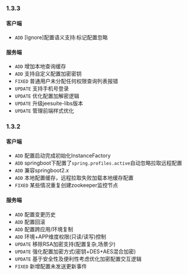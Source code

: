 ### 1.3.3
#### 客户端
 - `ADD` [Ignore]配置语义支持:标记配置忽略
#### 服务端
 - `ADD` 增加本地查询缓存
 - `ADD` 支持自定义配置加密密钥
 - `FIXED` 普通用户未分配任何权限查询列表报错
 - `UPDATE` 支持手机号登录
 - `UPDATE` 优化配置加解密逻辑
 - `UPDATE` 升级jeesuite-libs版本
 - `UPDATE` 管理前端样式优化

### 1.3.2
#### 客户端
 - `ADD` 配置启动完成初始化InstanceFactory
 - `ADD` springboot下配置了`spring.profiles.active`自动忽略拉取远程配置
 - `ADD` 兼容springboot2.x
 - `ADD` 本地配置缓存，远程拉取失败加载本地缓存配置
 - `FIXED` 某些情况重复创建zookeeper监控节点
 
#### 服务端
 - `ADD` 配置变更历史
 - `ADD` 配置回滚
 - `ADD` 配置跨应用/环境复制
 - `ADD` 环境+APP维度权限(只读/读写)控制
 - `UPDATE` 移除RSA加密支持(配置复杂,场景少)
 - `UPDATE` 强化配置加密方式(密钥+DES+AES混合加密)
 - `UPDATE` 基于安全性及便利性考虑优化加密配置交互逻辑
 - `FIXED` 新增配置未发送更新事件
 

